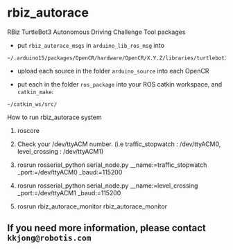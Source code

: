 # rbiz_autorace
RBiz TurtleBot3 Autonomous Driving Challenge Tool packages

- put `rbiz_autorace_msgs` in `arduino_lib_ros_msg` into

```
~/.arduino15/packages/OpenCR/hardware/OpenCR/X.Y.Z/libraries/turtlebot3_ros_lib/
```

- upload each source in the folder `arduino_source` into each OpenCR

- put each in the folder `ros_package` into your ROS catkin workspace, and `catkin_make`:

```
~/catkin_ws/src/
```

How to run rbiz_autorace system

1. roscore

2. Check your /dev/ttyACM number. (i.e traffic_stopwatch : /dev/ttyACM0, level_crossing : /dev/ttyACM1)

3. rosrun rosserial_python serial_node.py __name:=traffic_stopwatch _port:=/dev/ttyACM0 _baud:=115200

4. rosrun rosserial_python serial_node.py __name:=level_crossing _port:=/dev/ttyACM1 _baud:=115200

5. rosrun rbiz_autorace_monitor rbiz_autorace_monitor  

## If you need more information, please contact `kkjong@robotis.com`
